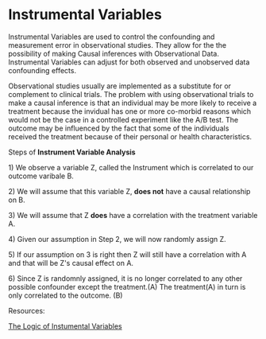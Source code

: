 # Instrumental Variables

Instrumental Variables are used to control the confounding and measurement error in observational studies. They allow for the the possibility of making Causal inferences with Observational Data. Instrumental Variables can adjust for both observed and unobserved data confounding effects.

Observational studies usually are implemented as a substitute for or complement to clinical trials. The problem with using observational trials to make a causal inference is that an individual may be more likely to receive a treatment because the invidual has one or more co-morbid reasons which would not be the case in a controlled experiment like the A/B test. The outcome may be influenced by the fact that some of the individuals received the treatment because of their personal or health characteristics.

Steps of **Instrument Variable Analysis**

1\) We observe a variable Z, called the Instrument which is correlated to our outcome varibale B.

2\) We will assume that this variable Z, **does not** have a causal relationship on B.

3\) We will assume that Z **does** have a correlation with the treatment variable A.

4\) Given our assumption in Step 2, we will now randomly assign Z.

5\) If our assumption on 3 is right then Z will still have a correlation with A and that will be Z's causal effect on A.

6\) Since Z is randomnly assigned, it is no longer correlated to any other possible confounder except the treatment.\(A\) The treatment\(A\) in turn is only correlated to the outcome. \(B\)

Resources:

[The Logic of Instumental Variables](https://www.youtube.com/watch?v=4xF_DMbL14w)

